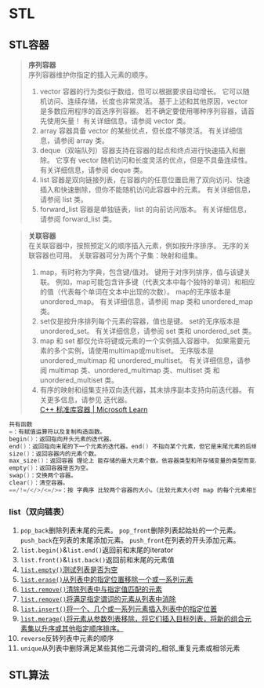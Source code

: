 # STL
## STL容器
>**序列容器**  
>序列容器维护你指定的插入元素的顺序。  
>1. vector 容器的行为类似于数组，但可以根据要求自动增长。 它可以随机访问、连续存储，长度也非常灵活。 基于上述和其他原因，vector 是多数应用程序的首选序列容器。 若不确定要使用哪种序列容器，请首先使用矢量！ 有关详细信息，请参阅 vector 类。  
>2. array 容器具备 vector 的某些优点，但长度不够灵活。 有关详细信息，请参阅 array 类。  
>3. deque（双端队列）容器支持在容器的起点和终点进行快速插入和删除。 它享有 vector 随机访问和长度灵活的优点，但是不具备连续性。 有关详细信息，请参阅 deque 类。  
>4. list 容器是双向链接列表，在容器内的任意位置启用了双向访问、快速插入和快速删除，但你不能随机访问此容器中的元素。 有关详细信息，请参阅 list 类。  
>5. forward_list 容器是单独链表，list 的向前访问版本。 有关详细信息，请参阅 forward_list 类。  

>**关联容器**  
>在关联容器中，按照预定义的顺序插入元素，例如按升序排序。 无序的关联容器也可用。 关联容器可分为两个子集：映射和组集。  
>1. map，有时称为字典，包含键/值对。 键用于对序列排序，值与该键关联。 例如，map可能包含许多键（代表文本中每个独特的单词）和相应的值（代表每个单词在文本中出现的次数）。 map的无序版本是 unordered_map。 有关详细信息，请参阅 map 类和 unordered_map 类。  
>2. set仅是按升序排列每个元素的容器，值也是键。 set的无序版本是 unordered_set。 有关详细信息，请参阅 set 类和 unordered_set 类。  
>3. map 和 set 都仅允许将键或元素的一个实例插入容器中。 如果需要元素的多个实例，请使用multimap或multiset。 无序版本是 unordered_multimap 和 unordered_multiset。 有关详细信息，请参阅 multimap 类、unordered_multimap 类、multiset 类 和 unordered_multiset 类。  
>4. 有序的映射和组集支持双向迭代器，其未排序副本支持向前迭代器。 有关更多信息，请参见 迭代器。  
[C++ 标准库容器 | Microsoft Learn](https://learn.microsoft.com/zh-cn/cpp/standard-library/stl-containers?view=msvc-170)

```cpp
共有函数
=：有赋值运算符以及复制构造函数。
begin()：返回指向开头元素的迭代器。
end()：返回指向末尾的下一个元素的迭代器。end() 不指向某个元素，但它是末尾元素的后继。
size()：返回容器内的元素个数。
max_size()：返回容器 理论上 能存储的最大元素个数。依容器类型和所存储变量的类型而变。
empty()：返回容器是否为空。
swap()：交换两个容器。
clear()：清空容器。
==/!=/</>/<=/>=：按 字典序 比较两个容器的大小。（比较元素大小时 map 的每个元素相当于 set<pair<key, value> >，无序容器不支持 </>/<=/>=。）
```

### list（双向链表）
1. `pop_back`删除列表末尾的元素。
`pop_front`删除列表起始处的一个元素。
`push_back`在列表的末尾添加元素。
`push_front`在列表的开头添加元素。
2. `list.begin()`&`list.end()`返回前和末尾的iterator
3. `list.front()`&`list.back()`返回前和末尾的元素值
4. [`list.empty()`测试列表是否为空](https://learn.microsoft.com/zh-cn/cpp/standard-library/list-class?view=msvc-170#empty)
5. [`list.erase()`从列表中的指定位置移除一个或一系列元素](https://learn.microsoft.com/zh-cn/cpp/standard-library/list-class?view=msvc-170#erase)
6. [`list.remove()`清除列表中与指定值匹配的元素](https://learn.microsoft.com/zh-cn/cpp/standard-library/list-class?view=msvc-170#remove)
7. [`list.remove()`将满足指定谓词的元素从列表中消除](https://learn.microsoft.com/zh-cn/cpp/standard-library/list-class?view=msvc-170#remove_if)
8. [`list.insert()`将一个、几个或一系列元素插入列表中的指定位置](https://learn.microsoft.com/zh-cn/cpp/standard-library/list-class?view=msvc-170#insert)
9. [`list.merage()`将元素从参数列表移除，将它们插入目标列表，将新的组合元素集以升序或其他指定顺序排序。](https://learn.microsoft.com/zh-cn/cpp/standard-library/list-class?view=msvc-170#merge)
10. `reverse`反转列表中元素的顺序
11. `unique`从列表中删除满足某些其他二元谓词的_相邻_重复元素或相邻元素







## STL算法
